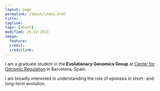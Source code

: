 ```yaml
---
layout: page
permalink: /about/index.html
title: 
tagline: 
tags: [about]
modified: 25-12-2013
image:
  feature: 
  credit: 
  creditlink: 
---
```


I am a graduate student in the **Evolutionary Genomics Group** at [Center for Genomic Regulation](www.crg.eu) in Barcelona, Spain.


<p>I am broadly interested in understanding the role of epistasis in short- and long-term evolution.</p>
